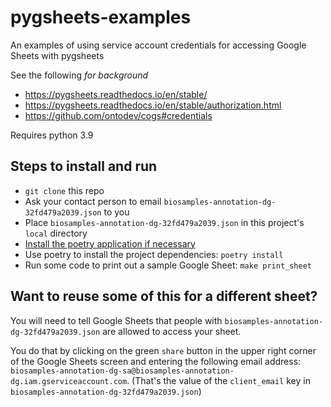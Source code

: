 # pygsheets-examples

An examples of using service account credentials for accessing Google Sheets with pygsheets

See the following _for background_

- https://pygsheets.readthedocs.io/en/stable/
- https://pygsheets.readthedocs.io/en/stable/authorization.html
- https://github.com/ontodev/cogs#credentials

Requires python 3.9

## Steps to install and run

- `git clone` this repo
- Ask your contact person to email `biosamples-annotation-dg-32fd479a2039.json` to you
- Place `biosamples-annotation-dg-32fd479a2039.json` in this project's `local` directory
- [Install the poetry application if necessary](https://python-poetry.org/docs/#installation)
- Use poetry to install the project dependencies: `poetry install`
- Run some code to print out a sample Google Sheet: `make print_sheet`


## Want to reuse some of this for a different sheet?

You will need to tell Google Sheets that people with `biosamples-annotation-dg-32fd479a2039.json` are allowed to access your sheet. 

You do that by clicking on the green `share` button in the upper right corner of the Google Sheets screen and entering the following email address: `biosamples-annotation-dg-sa@biosamples-annotation-dg.iam.gserviceaccount.com`. (That's the value of the `client_email` key in `biosamples-annotation-dg-32fd479a2039.json`)

